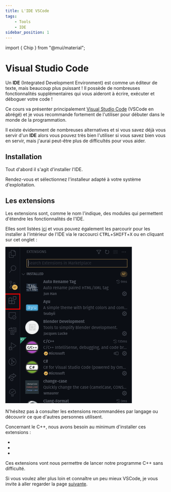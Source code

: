```yaml
---
title: L'IDE VSCode
tags:
    - Tools
    - IDE
sidebar_position: 1
---
```


import { Chip } from "@mui/material";

# Visual Studio Code

Un **IDE** (Integrated Development Environment) est comme un éditeur de texte, mais beaucoup plus puissant !
Il possède de nombreuses fonctionnalités supplémentaires qui vous aideront à écrire, exécuter et déboguer votre code !

Ce cours va présenter principalement [Visual Studio Code](https://code.visualstudio.comp) (VSCode en abrégé) et je vous recommande fortement de l'utiliser pour débuter dans le monde de la programmation.

Il existe évidemment de nombreuses alternatives et si vous savez déjà vous servir d'un **IDE** alors vous pouvez très bien l'utiliser si vous savez bien vous en servir, mais j'aurai peut-être plus de difficultés pour vous aider.

## Installation

Tout d'abord il s'agit d'installer l'IDE.

Rendez-vous <Chip label="ici" component="a" href="https://code.visualstudio.com/"  size="small" variant="contained" color="primary" clickable/> et sélectionnez l'installeur adapté à votre système d'exploitation.

## Les extensions

Les extensions sont, comme le nom l'indique, des modules qui permettent d'étendre les fonctionnalités de l'IDE.

Elles sont listées [ici](https://marketplace.visualstudio.com/vscode) et vous pouvez également les parcourir pour les installer à l'intérieur de l'IDE via le raccourci <kbd>CTRL</kbd>+<kbd>SHIFT</kbd>+<kbd>X</kbd> ou en cliquant sur cet onglet :

![](IDE_imgs/VSCode_extensionsPanel.png)

N'hésitez pas à consulter les extensions recommandées par langage ou découvrir ce que d'autres personnes utilisent.

Concernant le C++, nous avons besoin au minimum d'installer ces extensions :
- <VSCodeExtension id="ms-vscode.cpptools-extension-pack"/>
- <VSCodeExtension id="twxs.cmake"/>
- <VSCodeExtension id="SteveBushResearch.BuildOutputColorizer"/>

Ces extensions vont nous permettre de lancer notre programme C++ sans difficulté.

Si vous voulez aller plus loin et connaître un peu mieux VSCode, je vous invite à aller regarder la page [suivante](/Annexes/VSCode).
